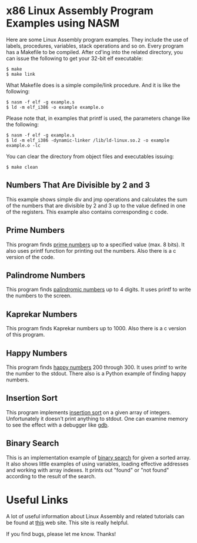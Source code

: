 # x86 Linux Assembly Program Examples using NASM

Here are some Linux Assembly program examples. They include the use of labels, procedures, variables, stack operations and so on. Every program has a Makefile to be compiled. After cd'ing into the related directory, you can issue the following to get your 32-bit elf executable:

```
$ make
$ make link
```

What Makefile does is a simple compile/link procedure. And it is like the following:

```
$ nasm -f elf -g example.s
$ ld -m elf_i386 -o example example.o
```

Please note that, in examples that printf is used, the parameters change like the following:

```
$ nasm -f elf -g example.s
$ ld -m elf_i386 -dynamic-linker /lib/ld-linux.so.2 -o example example.o -lc
```

You can clear the directory from object files and executables issuing:

```
$ make clean
```

## Numbers That Are Divisible by 2 and 3
This example shows simple div and jmp operations and calculates the sum of the numbers that are divisible by 2 and 3 up to the value defined in one of the registers. This example also contains corresponding c code.

## Prime Numbers
This program finds [prime numbers](https://en.wikipedia.org/wiki/Prime_number) up to a specified value (max. 8 bits). It also uses printf function for printing out the numbers. Also there is a c version of the code.

## Palindrome Numbers
This program finds [palindromic numbers](https://en.wikipedia.org/wiki/Palindromic_number) up to 4 digits. It uses printf to write the numbers to the screen.

## Kaprekar Numbers
This program finds Kaprekar numbers up to 1000. Also there is a c version of this program.

## Happy Numbers
This program finds [happy numbers](https://en.wikipedia.org/wiki/Happy_number) 200 through 300. It uses printf to write the number to the stdout. There also is a Python example of finding happy numbers.

## Insertion Sort
This program implements [insertion sort](https://en.wikipedia.org/wiki/Insertion_sort) on a given array of integers. Unfortunately it doesn't print anything to stdout. One can examine memory to see the effect with a debugger like [gdb](https://www.gnu.org/software/gdb/).

## Binary Search
This is an implementation example of [binary search](https://en.wikipedia.org/wiki/Binary_search_algorithm) for given a sorted array. It also shows little examples of using variables, loading effective addresses and working with array indexes. It prints out "found" or "not found" according to the result of the search.


Useful Links
============
A lot of useful information about Linux Assembly and related tutorials can be found at [this](asm.sourceforge.net) web site. This site is really helpful.

If you find bugs, please let me know. Thanks!

